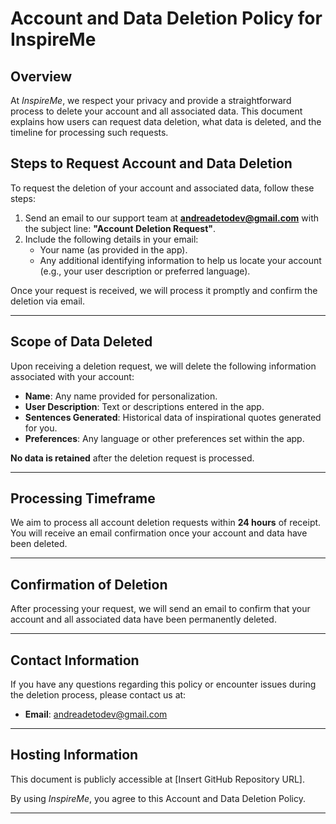 # Account and Data Deletion Policy for InspireMe

## Overview  
At *InspireMe*, we respect your privacy and provide a straightforward process to delete your account and all associated data. This document explains how users can request data deletion, what data is deleted, and the timeline for processing such requests.  

## Steps to Request Account and Data Deletion  
To request the deletion of your account and associated data, follow these steps:  

1. Send an email to our support team at **[andreadetodev@gmail.com](mailto:andreadetodev@gmail.com)** with the subject line: **"Account Deletion Request"**.  
2. Include the following details in your email:  
   - Your name (as provided in the app).  
   - Any additional identifying information to help us locate your account (e.g., your user description or preferred language).  

Once your request is received, we will process it promptly and confirm the deletion via email.  

---

## Scope of Data Deleted  
Upon receiving a deletion request, we will delete the following information associated with your account:  
- **Name**: Any name provided for personalization.  
- **User Description**: Text or descriptions entered in the app.  
- **Sentences Generated**: Historical data of inspirational quotes generated for you.  
- **Preferences**: Any language or other preferences set within the app.  

**No data is retained** after the deletion request is processed.

---

## Processing Timeframe  
We aim to process all account deletion requests within **24 hours** of receipt. You will receive an email confirmation once your account and data have been deleted.

---

## Confirmation of Deletion  
After processing your request, we will send an email to confirm that your account and all associated data have been permanently deleted.  

---

## Contact Information  
If you have any questions regarding this policy or encounter issues during the deletion process, please contact us at:  
- **Email**: [andreadetodev@gmail.com](mailto:andreadetodev@gmail.com)  

---

## Hosting Information  
This document is publicly accessible at [Insert GitHub Repository URL].  

By using *InspireMe*, you agree to this Account and Data Deletion Policy.  

---

